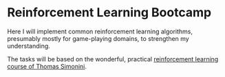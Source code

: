 # Reinforcement Learning Bootcamp

Here I will implement common reinforcement learning algorithms, presumably mostly for game-playing domains, to strengthen my understanding.

The tasks will be based on the wonderful, practical [reinforcement learning course of Thomas Simonini](https://simoninithomas.github.io/Deep_reinforcement_learning_Course "Deep Reinforcement Learning Course").